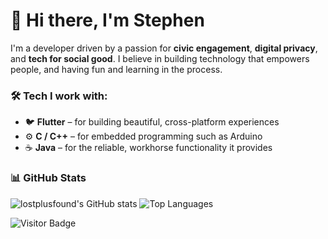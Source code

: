 # 👋 Hi there, I'm Stephen

I'm a developer driven by a passion for **civic engagement**, **digital privacy**, and **tech for social good**. I believe in building technology that empowers people, and having fun and learning in the process.

### 🛠️ Tech I work with:
- 🐦 **Flutter** – for building beautiful, cross-platform experiences  
- ⚙️ **C / C++** – for embedded programming such as Arduino  
- ☕ **Java** – for the reliable, workhorse functionality it provides

### 📊 GitHub Stats

![lostplusfound's GitHub stats](https://github-readme-stats.vercel.app/api?username=lostplusfound&show_icons=true)
![Top Languages](https://github-readme-stats.vercel.app/api/top-langs/?username=lostplusfound&layout=compact)

![Visitor Badge](https://komarev.com/ghpvc/?username=lostplusfound&label=Profile+Views&color=blue)
